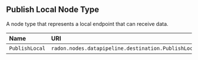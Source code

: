 ## Publish Local Node Type

A node type that represents a local endpoint that can receive data.

| Name | URI | Version | Derived From |
|:---- |:--- |:------- |:------------ |
| `PublishLocal` | `radon.nodes.datapipeline.destination.PublishLocal` | 1.0.0 | `radon.nodes.datapipeline.destination.PublishDataEndPoint` |

